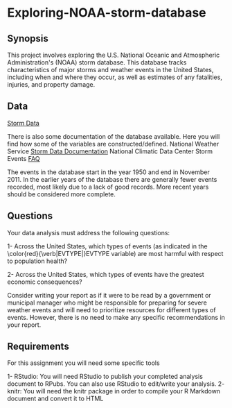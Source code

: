 # Exploring-NOAA-storm-database

## Synopsis

This project involves exploring the U.S. National Oceanic and Atmospheric Administration's (NOAA) storm database. This database tracks characteristics of major storms and weather events in the United States, including when and where they occur, as well as estimates of any fatalities, injuries, and property damage.

## Data
[Storm Data](https://d396qusza40orc.cloudfront.net/repdata%2Fdata%2FStormData.csv.bz2)
 
There is also some documentation of the database available. Here you will find how some of the variables are constructed/defined.
National Weather Service [Storm Data Documentation](https://d396qusza40orc.cloudfront.net/repdata%2Fpeer2_doc%2Fpd01016005curr.pdf)
National Climatic Data Center Storm Events [FAQ](https://d396qusza40orc.cloudfront.net/repdata%2Fpeer2_doc%2FNCDC%20Storm%20Events-FAQ%20Page.pdf)

The events in the database start in the year 1950 and end in November 2011. In the earlier years of the database there are generally fewer events recorded, most likely due to a lack of good records. More recent years should be considered more complete.


## Questions
Your data analysis must address the following questions:

1- Across the United States, which types of events (as indicated in the \color{red}{\verb|EVTYPE|}EVTYPE variable) are most harmful with respect to population health?

2- Across the United States, which types of events have the greatest economic consequences?

Consider writing your report as if it were to be read by a government or municipal manager who might be responsible for preparing for severe weather events and will need to prioritize resources for different types of events. However, there is no need to make any specific recommendations in your report.


## Requirements
For this assignment you will need some specific tools

1- RStudio: You will need RStudio to publish your completed analysis document to RPubs. You can also use RStudio to edit/write your analysis.
2- knitr: You will need the knitr package in order to compile your R Markdown document and convert it to HTML
